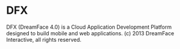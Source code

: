 DFX
===
DFX (DreamFace 4.0) is a Cloud Application Development Platform designed to build mobile and web applications.
(c) 2013 DreamFace Interactive, all rights reserved.